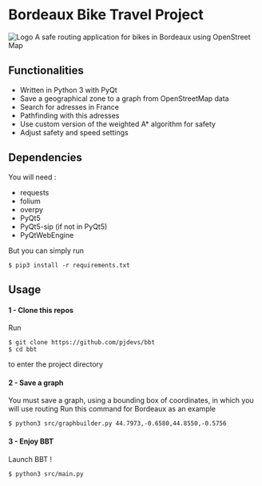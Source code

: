 # Bordeaux Bike Travel Project

![Logo](https://pjdevs.servehttp.com/files/bbt_full.png)
A safe routing application for bikes in Bordeaux using OpenStreet Map

## Functionalities

- Written in Python 3 with PyQt
- Save a geographical zone to a graph from OpenStreetMap data
- Search for adresses in France
- Pathfinding with this adresses
- Use custom version of the weighted A* algorithm for safety
- Adjust safety and speed settings

## Dependencies

You will need :

- requests
- folium
- overpy
- PyQt5
- PyQt5-sip (if not in PyQt5)
- PyQtWebEngine

But you can simply run
```
$ pip3 install -r requirements.txt
```

## Usage

#### 1 - Clone this repos

Run
```
$ git clone https://github.com/pjdevs/bbt
$ cd bbt
```
to enter the project directory

#### 2 - Save a graph

You must save a graph, using a bounding box of coordinates, in which you will use routing
Run this command for Bordeaux as an example
```
$ python3 src/graphbuilder.py 44.7973,-0.6580,44.8550,-0.5756
```

#### 3 - Enjoy BBT

Launch BBT !

```
$ python3 src/main.py
```
